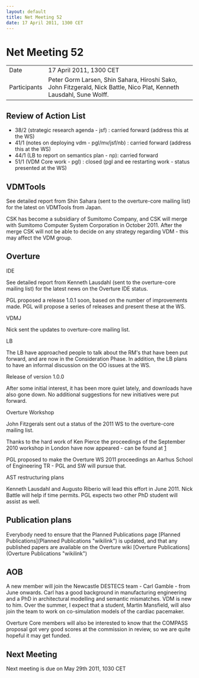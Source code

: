 ```yaml
---
layout: default
title: Net Meeting 52
date: 17 April 2011, 1300 CET
---
```



# Net Meeting 52

|||
|---|---|
| Date | 17 April 2011, 1300 CET |
| Participants | Peter Gorm Larsen, Shin Sahara, Hiroshi Sako, John Fitzgerald, Nick Battle, Nico Plat, Kenneth Lausdahl, Sune Wolff. |

Review of Action List
---------------------

-   38/2 (strategic research agenda - jsf) : carried forward (address
    this at the WS)
-   41/1 (notes on deploying vdm - pgl/mv/jsf/nb) : carried forward
    (address this at the WS)
-   44/1 (LB to report on semantics plan - np): carried forward
-   51/1 (VDM Core work - pgl) : closed (pgl and ee restarting work -
    status presented at the WS)

VDMTools
--------

See detailed report from Shin Sahara (sent to the overture-core mailing
list) for the latest on VDMTools from Japan.

CSK has become a subsidiary of Sumitomo Company, and CSK will merge with
Sumitomo Computer System Corporation in October 2011. After the merge
CSK will not be able to decide on any strategy regarding VDM - this may
affect the VDM group.

Overture
--------

IDE

See detailed report from Kenneth Lausdahl (sent to the overture-core
mailing list) for the latest news on the Overture IDE status.

PGL proposed a release 1.0.1 soon, based on the number of improvements
made. PGL will propose a series of releases and present these at the WS.

VDMJ

Nick sent the updates to overture-core mailing list.

LB

The LB have approached people to talk about the RM's that have been put
forward, and are now in the Consideration Phase. In addition, the LB
plans to have an informal discussion on the OO issues at the WS.

Release of version 1.0.0

After some initial interest, it has been more quiet lately, and
downloads have also gone down. No additional suggestions for new
initiatives were put forward.

Overture Workshop

John Fitzgerals sent out a status of the 2011 WS to the overture-core
mailing list.

Thanks to the hard work of Ken Pierce the proceedings of the September
2010 workshop in London have now appeared - can be found at
[1](http://www.cs.ncl.ac.uk/publications/trs/papers/1224.pdf)

PGL proposed to make the Overture WS 2011 proceedings an Aarhus School
of Engineering TR - PGL and SW will pursue that.

AST restructuring plans

Kenneth Lausdahl and Augusto Riberio will lead this effort in June 2011.
Nick Battle will help if time permits. PGL expects two other PhD student
will assist as well.

Publication plans
-----------------

Everybody need to ensure that the Planned Publications page [Planned
Publications](Planned Publications "wikilink") is updated, and that any
published papers are available on the Overture wiki [Overture
Publications](Overture Publications "wikilink")

AOB
---

A new member will join the Newcastle DESTECS team - Carl Gamble - from
June onwards. Carl has a good background in manufacturing engineering
and a PhD in architectural modelling and semantic mismatches. VDM is new
to him. Over the summer, I expect that a student, Martin Mansfield, will
also join the team to work on co-simulation models of the cardiac
pacemaker.

Overture Core members will also be interested to know that the COMPASS
proposal got very good scores at the commission in review, so we are
quite hopeful it may get funded.

Next Meeting
------------

Next meeting is due on May 29th 2011, 1030 CET
